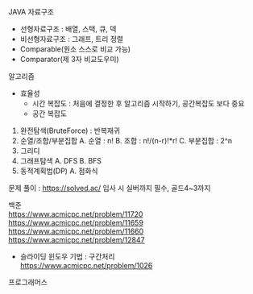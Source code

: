 JAVA
자료구조
-   선형자료구조 : 배열, 스택, 큐, 덱
-   비선형자료구조 : 그래프, 트리
정렬
-   Comparable(원소 스스로 비교 가능)
-   Comparator(제 3자 비교도우미)

알고리즘
- 효율성
  - 시간 복잡도 : 처음에 결정한 후 알고리즘 시작하기, 공간복잡도 보다 중요
  - 공간 복잡도
1.   완전탐색(BruteForce) : 반복재귀
2.   순열/조합/부분집합
  A.   순열 : n!
  B.   조합 : n!/(n-r)!*r!
  C.   부분집합 : 2^n
3.   그리디
4.   그래프탐색
  A.   DFS
  B.   BFS
5.   동적계획법(DP)
  A.   점화식

문제 풀이 : https://solved.ac/
입사 시 실버까지 필수, 골드4~3까지

백준  
https://www.acmicpc.net/problem/11720  
https://www.acmicpc.net/problem/11659  
https://www.acmicpc.net/problem/11660  
https://www.acmicpc.net/problem/12847  
- 슬라이딩 윈도우 기법 : 구간처리  
https://www.acmicpc.net/problem/1026  


프로그래머스  
